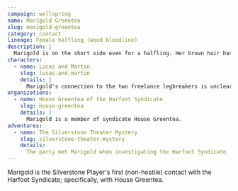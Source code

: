 ```yaml
---
campaign: wellspring
name: Marigold Greentea
slug: marigold-greentea
category: contact
lineage: Female halfling (wood bloodline)
description: |
  Marigold is on the short side even for a halfling. Her brown hair has green tips, and her skin has swirls and patterns resembling wood grain. She favors bright colors, such as yellow sundresses.
characters:
  - name: Lucas and Martin
    slug: lucas-and-martin
    details: |
      Marigold's connection to the two freelance legbreakers is unclear.
organizations:
  - name: House Greentea of the Harfoot Syndicate
    slug: house-greentea
    details: |
      Marigold is a member of syndicate House Greentea.
adventures:
  - name: The Silverstone Theater Mystery
    slug: silverstone-theater-mystery
    details:
      The party met Marigold when investigating the Harfoot Syndicate.
---
```


Marigold is the Silverstone Player's first (non-hostile) contact with the Harfoot Syndicate; specifically, with House Greentea.
